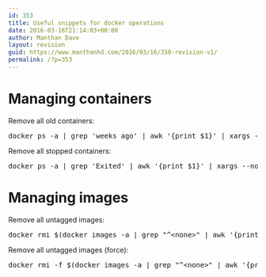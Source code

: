 ```yaml
---
id: 353
title: Useful snippets for docker operations
date: 2016-03-16T21:14:03+00:00
author: Manthan Dave
layout: revision
guid: https://www.manthanhd.com/2016/03/16/350-revision-v1/
permalink: /?p=353
---
```

<h1>Managing containers</h1>
Remove all old containers:
<pre class="lang:sh decode:true">docker ps -a | grep 'weeks ago' | awk '{print $1}' | xargs --no-run-if-empty docker rm</pre>
Remove all stopped containers:
<pre class="lang:sh decode:true">docker ps -a | grep 'Exited' | awk '{print $1}' | xargs --no-run-if-empty docker rm</pre>
<h1>Managing images</h1>
Remove all untagged images:
<pre class="lang:sh decode:true ">docker rmi $(docker images -a | grep "^&lt;none&gt;" | awk '{print $3}')</pre>
Remove all untagged images (force):
<pre class="lang:sh decode:true ">docker rmi -f $(docker images -a | grep "^&lt;none&gt;" | awk '{print $3}')</pre>
&nbsp;